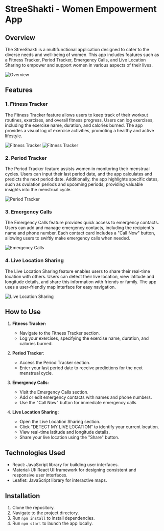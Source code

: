 # StreeShakti - Women Empowerment App

## Overview

The StreeShakti is a multifunctional application designed to cater to the diverse needs and well-being of women. This app includes features such as a Fitness Tracker, Period Tracker, Emergency Calls, and Live Location Sharing to empower and support women in various aspects of their lives.

![Overview](https://drive.google.com/uc?id=1gY8Db7JSJXH_fKbXZkGLI4g4DPJyKj9T)

## Features

### 1. Fitness Tracker

The Fitness Tracker feature allows users to keep track of their workout routines, exercises, and overall fitness progress. Users can log exercises, including the exercise name, duration, and calories burned. The app provides a visual log of exercise activities, promoting a healthy and active lifestyle.

![Fitness Tracker](https://drive.google.com/uc?id=1x2AG9sg_mX_uw32VfdKlmdNFbBCndXbz)
![Fitness Tracker](https://drive.google.com/uc?id=1OnUGaPqAX58j6UseNqcJkPhhXrPUHr8y)

### 2. Period Tracker

The Period Tracker feature assists women in monitoring their menstrual cycles. Users can input their last period date, and the app calculates and predicts the next period date. Additionally, the app highlights specific dates, such as ovulation periods and upcoming periods, providing valuable insights into the menstrual cycle.

![Period Tracker](https://drive.google.com/uc?id=1g99XRhlDUcFh9ZNdqginYToSd4nG3Hsp)

### 3. Emergency Calls

The Emergency Calls feature provides quick access to emergency contacts. Users can add and manage emergency contacts, including the recipient's name and phone number. Each contact card includes a "Call Now" button, allowing users to swiftly make emergency calls when needed.

![Emergency Calls](https://drive.google.com/uc?id=1fmMO1ZT5QB23_kSERlwTM0q1uI3Xr8-f)

### 4. Live Location Sharing

The Live Location Sharing feature enables users to share their real-time location with others. Users can detect their live location, view latitude and longitude details, and share this information with friends or family. The app uses a user-friendly map interface for easy navigation.

![Live Location Sharing](https://drive.google.com/uc?id=1690EaqR4QWVVBKhOpgnWJjgNqsRRvegt)

## How to Use

1. **Fitness Tracker:**
   - Navigate to the Fitness Tracker section.
   - Log your exercises, specifying the exercise name, duration, and calories burned.

2. **Period Tracker:**
   - Access the Period Tracker section.
   - Enter your last period date to receive predictions for the next menstrual cycle.

3. **Emergency Calls:**
   - Visit the Emergency Calls section.
   - Add or edit emergency contacts with names and phone numbers.
   - Use the "Call Now" button for immediate emergency calls.

4. **Live Location Sharing:**
   - Open the Live Location Sharing section.
   - Click "DETECT MY LIVE LOCATION" to identify your current location.
   - View real-time latitude and longitude details.
   - Share your live location using the "Share" button.

## Technologies Used

- React: JavaScript library for building user interfaces.
- Material-UI: React UI framework for designing consistent and responsive user interfaces.
- Leaflet: JavaScript library for interactive maps.

## Installation

1. Clone the repository.
2. Navigate to the project directory.
3. Run `npm install` to install dependencies.
4. Run `npm start` to launch the app locally.